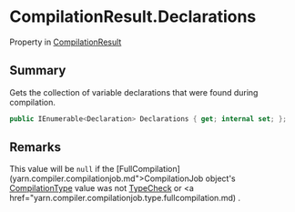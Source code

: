 # CompilationResult.Declarations

Property in [CompilationResult](/docs/api/csharp/yarn.compiler.compilationresult.md)

## Summary


Gets the collection of variable declarations that were found during
compilation.


```csharp
public IEnumerable<Declaration> Declarations { get; internal set; };
```

## Remarks


This value will be  `null`  if the  [FullCompilation](yarn.compiler.compilationjob.md">CompilationJob</a>  object's  <a href="yarn.compiler.compilationjob.compilationtype.md">CompilationType</a>  value was not  <a href="yarn.compiler.compilationjob.type.typecheck.md">TypeCheck</a>  or  <a href="yarn.compiler.compilationjob.type.fullcompilation.md) .


